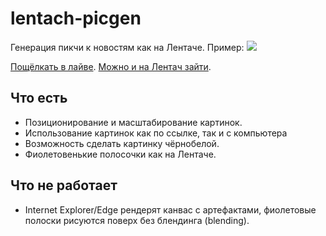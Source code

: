 # lentach-picgen
Генерация пикчи к новостям как на Лентаче. Пример:
![](http://i.imgur.com/5UINA7g.jpg)

[Пощёлкать в лайве](http://miere.ru/shit/lentach-picture-generator). [Можно и на Лентач зайти](https://vk.com/oldlentach).

## Что есть
* Позиционирование и масштабирование картинок.
* Использование картинок как по ссылке, так и с компьютера
* Возможность сделать картинку чёрнобелой.
* Фиолетовенькие полосочки как на Лентаче.

## Что не работает
* Internet Explorer/Edge рендерят канвас с артефактами, фиолетовые полоски рисуются поверх без блендинга (blending).
